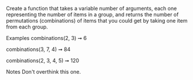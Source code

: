 Create a function that takes a variable number of arguments, each one representing the number of items in a group, and returns the number of permutations (combinations) of items that you could get by taking one item from each group.

Examples
combinations(2, 3) ➞ 6

combinations(3, 7, 4) ➞ 84

combinations(2, 3, 4, 5) ➞ 120

Notes
Don't overthink this one.